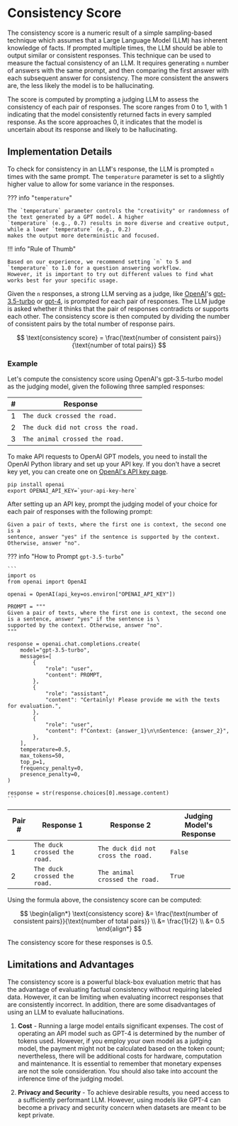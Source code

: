 # Consistency Score

The consistency score is a numeric result of a simple sampling-based technique which assumes that a Large Language Model
(LLM) has inherent knowledge of facts. If prompted multiple times, the LLM should be able to output similar or
consistent responses. This technique can be used to measure the factual consistency of an LLM. It requires generating
`n` number of answers with the same prompt, and then comparing the first answer with each subsequent answer for
consistency. The more consistent the answers are, the less likely the model is to be hallucinating.

The score is computed by prompting a judging LLM to assess the consistency of each pair of responses. The score ranges
from 0 to 1, with 1 indicating that the model consistently returned facts in every sampled response. As the score
approaches 0, it indicates that the model is uncertain about its response and likely to be hallucinating.


## Implementation Details

To check for consistency in an LLM's response, the LLM is prompted `n` times with the same prompt. The `temperature`
parameter is set to a slightly higher value to allow for some variance in the responses.

??? info "`temperature`"

    The `temperature` parameter controls the "creativity" or randomness of the text generated by a GPT model. A higher
    `temperature` (e.g., 0.7) results in more diverse and creative output, while a lower `temperature` (e.g., 0.2)
    makes the output more deterministic and focused.


!!! info "Rule of Thumb"

    Based on our experience, we recommend setting `n` to 5 and `temperature` to 1.0 for a question answering workflow.
    However, it is important to try out different values to find what works best for your specific usage.


Given the `n` responses, a strong LLM serving as a judge, like [OpenAI](https://openai.com/)'s
[gpt-3.5-turbo](https://platform.openai.com/docs/models/gpt-3-5) or
[gpt-4](https://platform.openai.com/docs/models/gpt-4-and-gpt-4-turbo), is prompted for each pair of responses. The
LLM judge is asked whether it thinks that the pair of responses contradicts or supports each other. The consistency
score is then computed by dividing the number of consistent pairs by the total number of response pairs.

$$
\text{consistency score} = \frac{\text{number of consistent pairs}}{\text{number of total pairs}}
$$


### Example

Let's compute the consistency score using OpenAI's gpt-3.5-turbo model as the judging model, given the following three
sampled responses:

| # | Response |
| --- | --- |
| 1 | `The duck crossed the road.` |
| 2 | `The duck did not cross the road.` |
| 3 | `The animal crossed the road.` |

To make API requests to OpenAI GPT models, you need to install the OpenAI Python library and set up your API key. If you
don't have a secret key yet, you can create one on [OpenAI's API key page](https://platform.openai.com/account/api-keys).

```
pip install openai
export OPENAI_API_KEY=`your-api-key-here`
```

After setting up an API key, prompt the judging model of your choice for each pair of responses with the following
prompt:

```
Given a pair of texts, where the first one is context, the second one is a
sentence, answer "yes" if the sentence is supported by the context.
Otherwise, answer "no".
```

??? info "How to Prompt `gpt-3.5-turbo`"

    ```
    import os
    from openai import OpenAI

    openai = OpenAI(api_key=os.environ["OPENAI_API_KEY"])

    PROMPT = """
    Given a pair of texts, where the first one is context, the second one is a sentence, answer "yes" if the sentence is \
    supported by the context. Otherwise, answer "no".
    """

    response = openai.chat.completions.create(
        model="gpt-3.5-turbo",
        messages=[
            {
                "role": "user",
                "content": PROMPT,
            },
            {
                "role": "assistant",
                "content": "Certainly! Please provide me with the texts for evaluation.",
            },
            {
                "role": "user",
                "content": f"Context: {answer_1}\n\nSentence: {answer_2}",
            },
        ],
        temperature=0.5,
        max_tokens=50,
        top_p=1,
        frequency_penalty=0,
        presence_penalty=0,
    )

    response = str(response.choices[0].message.content)
    ```

| Pair # | Response 1 | Response 2 | Judging Model's Response |
| --- | --- | --- | --- |
| 1 | `The duck crossed the road.` | `The duck did not cross the road.` | `False` |
| 2 | `The duck crossed the road.` | `The animal crossed the road.` | `True` |

Using the formula above, the consistency score can be computed:

$$
\begin{align*}
\text{consistency score} &= \frac{\text{number of consistent pairs}}{\text{number of total pairs}} \\
                         &= \frac{1}{2} \\
                         &= 0.5
\end{align*}
$$

The consistency score for these responses is 0.5.

## Limitations and Advantages

The consistency score is a powerful black-box evaluation metric that has the advantage of evaluating factual consistency
without requiring labeled data. However, it can be limiting when evaluating incorrect responses that are consistently
incorrect. In addition, there are some disadvantages of using an LLM to evaluate hallucinations.

1. **Cost** - Running a large model entails significant expenses. The cost of operating an API model such as GPT-4 is
determined by the number of tokens used. However, if you employ your own model as a judging model, the payment might not
be calculated based on the token count; nevertheless, there will be additional costs for hardware, computation and
maintenance. It is essential to remember that monetary expenses are not the sole consideration. You should also take
into account the inference time of the judging model.

2. **Privacy and Security** - To achieve desirable results, you need access to a sufficiently performant LLM.
However, using models like GPT-4 can become a privacy and security concern when datasets are meant to be kept private.

